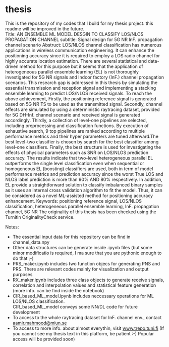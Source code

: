 # thesis
This is the repository of my codes that I build for my thesis project. this readme will be improved in the future. </br>
Title: AN ENSEMBLE ML MODEL DESGIN TO CLASSIFY LOS/NLOS PROPAGATION CHANNEL
subtitle: Signal design for 5G NR InF. propagation channel scenario
Abstruct: LOS/NLOS channel classification has numerous applications in wireless communication engineering. It
can enhance the positioning accuracy since it is required to employ a LOS radio channel for highly accurate
location estimation. There are several statistical and data-driven method for this purpose but it seems that the
application of heterogeneous parallel ensemble learning (EL) is not thoroughly investigated for 5G NR signals
and Indoor factory (InF.) channel propagation scenarios. This research gap is addressed in this thesis by
simulating the essential transmission and reception signal and implementing a stacking ensemble learning to
predict LOS/NLOS received signals.
To reach the above achievement, Firstly, the positioning reference signal is generated based on 5G NR TS to
be used as the transmitted signal. Secondly, channel effects are simulated by using a deterministic raytracing
dataset, provided for 5G DH-Inf. channel scenario and received signal is generated accordingly. Thirdly, a
collection of level-one pipelines are selected, including preprocessing and classification functions. By execution
of exhaustive search, 9 top pipelines are ranked according to multiple performance metrics and their hyper
parameters are tuned afterward.The best level-two classifier is chosen by search for the best classifier among
level-one classifiers. Finally, the best structure is used for investigating the effects of physical parameters such
as SNR on LOS/NLOS prediction accuracy.
The results indicate that two-level heterogeneous parallel EL outperforms the single level classification
even when sequential or homogeneous EL (boosting) classifiers are used, both in term of model performance
metrics and prediction accuracy since the worst True LOS and NLOS label prediction is more than 90% AND
80% respectively. In addition, EL provide a straightforward solution to classify imbalanced binary samples as it
uses an internal cross validation algorithm to fit the model. Thus, it can be considered as a novel ML-assisted
method for positioning accuracy enhancement.
Keywords: positioning reference signal, LOS/NLOS classification, heterogeneous parallel ensemble learning,
InF. propagation channel, 5G NR
The originality of this thesis has been checked using the Turnitin OriginalityCheck service.

Notes: 
- The essential input data for this repository can be find in channel_data.npy
- Other data structures can be generate inside .ipynb files (but some minor modificatio is required, I ma sure that you are pythonic enough to do that ;-)
- PRS_maker.ipynb includes two function objecs for generating PNS and PRS. There are relevant codes mainly for visualization and output purposes
- RX_maker.ipynb includes three class objects to generate receive signals, correlation and interpolation values and statistical feature generation (more info. can be find inside the notebook)
- CIR_based_ML_model.ipynb includes neccessary operations for ML LOS/NLOS classification.  
CIR_based_ML_model conveys some NN/DL code for future development
- To access to the whole raytracing dataset for InF. channel env., contact aamir.mahmood@miun.se
- To access to more info. about almost everythin, visit www.trepo.tuni.fi (If you cannot see my thesis text in this platform, be patient :-) Popular access will be provided soon) 


